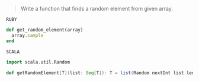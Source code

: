 > Write a function that finds a random element from given array.

`RUBY`

```ruby
def get_random_element(array)
  array.sample
end
```

`SCALA`

```scala
import scala.util.Random

def getRandomElement[T](list: Seq[T]): T = list(Random nextInt list.length)
```
